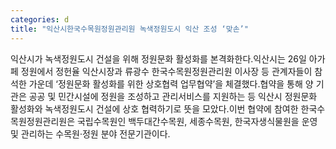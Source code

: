 ```yaml
---
categories: d
title: "익산시한국수목원정원관리원 녹색정원도시 익산 조성 ‘맞손’"
---
```

익산시가 녹색정원도시 건설을 위해 정원문화 활성화를 본격화한다.익산시는 26일 아가페 정원에서 정헌율 익산시장과 류광수 한국수목원정원관리원 이사장 등 관계자들이 참석한 가운데 ‘정원문화 활성화를 위한 상호협력 업무협약’을 체결했다.협약을 통해 양 기관은 공공 및 민간시설에 정원을 조성하고 관리서비스를 지원하는 등 익산시 정원문화 활성화와 녹색정원도시 건설에 상호 협력하기로 뜻을 모았다.이번 협약에 참여한 한국수목원정원관리원은 국립수목원인 백두대간수목원, 세종수목원, 한국자생식물원을 운영 및 관리하는 수목원·정원 분야 전문기관이다.